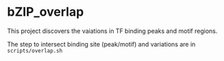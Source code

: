 # bZIP_overlap

This project discovers the vaiations in TF binding peaks and motif regions.

The step to intersect binding site (peak/motif) and variations are in ```scripts/overlap.sh```
